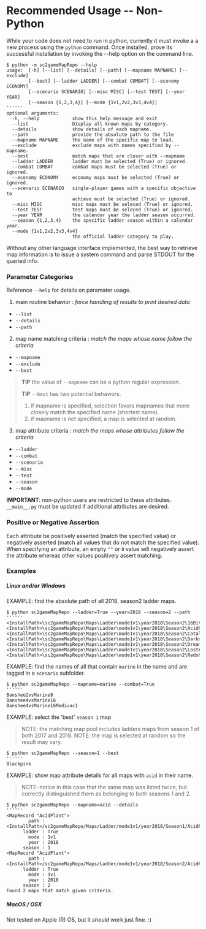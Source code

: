
# Recommended Usage -- Non-Python

While your code does not need to run in python, currently it must invoke a
a new process using the `python` command.  Once installed, prove its successful
installation by invoking the --help option on the command line.

```shell
$ python -m sc2gameMapRepo --help
usage:  [-h] [--list] [--details] [--path] [--mapname MAPNAME] [--exclude]
        [--best] [--ladder LADDER] [--combat COMBAT] [--economy ECONOMY]
        [--scenario SCENARIO] [--misc MISC] [--test TEST] [--year YEAR]
        [--season {1,2,3,4}] [--mode {1v1,2v2,3v3,4v4}]
''''''
optional arguments:
  -h, --help            show this help message and exit
  --list                Display all known maps by category.
  --details             show details of each mapname.
  --path                provide the absolute path to the file
  --mapname MAPNAME     the name of the specific map to load.
  --exclude             exclude maps with names specified by --mapname.
  --best                match maps that are closer with --mapname
  --ladder LADDER       ladder must be selected (True) or ignored.
  --combat COMBAT       combat maps must be selected (True) or ignored.
  --economy ECONOMY     economy maps must be selected (True) or ignored.
  --scenario SCENARIO   single-player games with a specific objective to
                        achieve must be selected (True) or ignored.
  --misc MISC           misc maps must be seleced (True) or ignored.
  --test TEST           test maps must be seleced (True) or ignored.
  --year YEAR           the calendar year the ladder season occurred.
  --season {1,2,3,4}    the specific ladder season within a calendar year.
  --mode {1v1,2v2,3v3,4v4}
                        the official ladder category to play.
```

Without any other language interface implemented, the best way to retrieve map
information is to issue a system command and parse STDOUT for the queried info.

### Parameter Categories

Reference `--help` for details on paramater usage.

1. main routine behavior : _force handling of results to print desired data_
* `--list`
* `--details`
* `--path`

2. map name matching criteria : _match the maps whose name follow the criteria_
* `--mapname`
* `--exclude`
* `--best`

> **TIP** the value of `--mapname` can be a python regular expression.
> 
> **TIP** `--best` has two potential behaviors.
> 1. if mapname is specified, selection favors mapnames that more closely match the specified name (shortest name).
> 2. if mapname is not specified, a map is selected at random.

3. map attribute criteria : _match the maps whose attributes follow the criteria_
* `--ladder`
* `--combat`
* `--scenario`
* `--misc`
* `--test`
* `--season`
* `--mode`

**IMPORTANT**: non-python users are restricted to these attributes.  `__main__.py`
must be updated if additional attributes are desired.

### Positive or Negative Assertion

Each attribute be positively asserted (match the specified value) or negatively
asserted (match all values that do not match the specified value).  When
specifying an attribute, an empty `""` or `0` value will negatively assert
the attribute whereas other values positively assert matching.

### Examples

##### Linux and/or Windows

EXAMPLE: find the absolute path of all 2018, season2 ladder maps. 
```shell
$ python sc2gameMapRepo --ladder=True --year=2018 --season=2 --path
''''''
<InstallPath>\sc2gameMapRepo\Maps\Ladder\mode1v1\year2018\Season2\16BitLE.SC2Map
<InstallPath>\sc2gameMapRepo\Maps\Ladder\mode1v1\year2018\Season2\AcidPlantLE.SC2Map
<InstallPath>\sc2gameMapRepo\Maps\Ladder\mode1v1\year2018\Season2\CatalystLE.SC2Map
<InstallPath>\sc2gameMapRepo\Maps\Ladder\mode1v1\year2018\Season2\DarknessSanctuaryLE.SC2Map
<InstallPath>\sc2gameMapRepo\Maps\Ladder\mode1v1\year2018\Season2\DreamcatcherLE.SC2Map
<InstallPath>\sc2gameMapRepo\Maps\Ladder\mode1v1\year2018\Season2\LostAndFoundLE.SC2Map
<InstallPath>\sc2gameMapRepo\Maps\Ladder\mode1v1\year2018\Season2\RedshiftLE.SC2Map
```

EXAMPLE: find the names of all that contain `marine` in the name and are tagged
in a `scenario` subfolder.
```shell
$ python sc2gameMapRepo --mapname=marine --combat=True
''''''
Banshee2vsMarine8
Banshee4vsMarine16
Banshee4vsMarine16Medivac1
```

EXAMPLE: select the 'best' `season 1` map
> NOTE: the matching map pool includes ladders maps from season 1 of both 2017 and 2018.
> NOTE: the map is selected at random so the result may vary.
```shell
$ python sc2gameMapRepo --season=1 --best
''''''
Blackpink
```

EXAMPLE: show map attribute details for all maps with `acid` in their name.
> NOTE: notice in this case that the same map was listed twice, but correctly
> distinguished them as belonging to both seasons 1 and 2.
```shell
$ python sc2gameMapRepo --mapname=acid --details
''''''
<MapRecord "AcidPlant">
        path : <InstallPath>/sc2gameMapRepo/Maps/Ladder/mode1v1/year2018/Season1/AcidPlantLE.SC2Map
      ladder : True
        mode : 1v1
        year : 2018
      season : 1
<MapRecord "AcidPlant">
        path : <InstallPath>/sc2gameMapRepo/Maps/Ladder/mode1v1/year2018/Season2/AcidPlantLE.SC2Map
      ladder : True
        mode : 1v1
        year : 2018
      season : 2
Found 2 maps that match given criteria.
```

##### MacOS / OSX

Not tested on Apple (R) OS, but it *should* work just fine. :)
